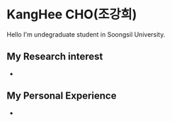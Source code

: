 # KangHee CHO(조강희)
Hello I'm undegraduate student in Soongsil University.
## My Research interest
- 
## My Personal Experience
- 
